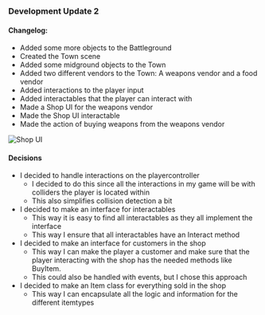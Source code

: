 ﻿### Development Update 2

#### Changelog:

- Added some more objects to the Battleground
- Created the Town scene
- Added some midground objects to the Town
- Added two different vendors to the Town: A weapons vendor and a food vendor
- Added interactions to the player input
- Added interactables that the player can interact with
- Made a Shop UI for the weapons vendor
- Made the Shop UI interactable
- Made the action of buying weapons from the weapons vendor

![Shop UI](https://i.imgur.com/323Zqvr.png)


#### Decisions
  - I decided to handle interactions on the playercontroller
      - I decided to do this since all the interactions in my game will be with colliders the player is located within
      - This also simplifies collision detection a bit
  - I decided to make an interface for interactables
      - This way it is easy to find all interactables as they all implement the interface
      - This way I ensure that all interactables have an Interact method
  - I decided to make an interface for customers in the shop
      - This way I can make the player a customer and make sure that the player interacting with the shop has the needed methods like BuyItem.
      - This could also be handled with events, but I chose this approach
  - I decided to make an Item class for everything sold in the shop
      - This way I can encapsulate all the logic and information for the different itemtypes
